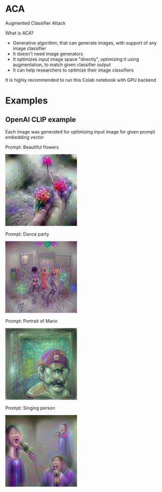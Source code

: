 # ACA
Augmented Classifier Attack

What is ACA?
* Generative algorithm, that can generate images, with support of any image classifier
* It doesn't need image generators
* It optimizes input image space "directly", optimizing it using augmentation, to match given classifier output
* It can help researchers to optimize their image classifiers

It is highly recommended to run this Colab notebook with GPU backend

# Examples
## OpenAI CLIP example
Each image was generated for optimizing input image for given prompt embedding vector

Prompt: Beautiful flowers

![Beautiful Flowers](beautiful_flowers.png)

Prompt: Dance party

![Dane party](dance_party.png)

Prompt: Portrait of Mario

![Portrait of Mario](portrait_of_mario.png)

Prompt: Singing person

![Singing person](singing_person.png)
